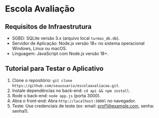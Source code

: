 # Escola Avaliação

## Requisitos de Infraestrutura
- SGBD: SQLite versão 3.x (arquivo local `turmas_db.db`).
- Servidor de Aplicação: Node.js versão 18+ no sistema operacional Windows, Linux ou macOS.
- Linguagem: JavaScript com Node.js versão 18+.

## Tutorial para Testar o Aplicativo
1. Clone o repositório: `git clone https://github.com/seuusuario/escolaavaliacao.git`.
2. Instale dependências no back-end: `cd api && npm install`.
3. Rode o back-end: `node app.js` (porta 3000).
4. Abra o front-end: Abra `http://localhost:3000l` no navegador.
5. Teste: Use credenciais de teste (ex: email: prof1@example.com, senha: senha1).
